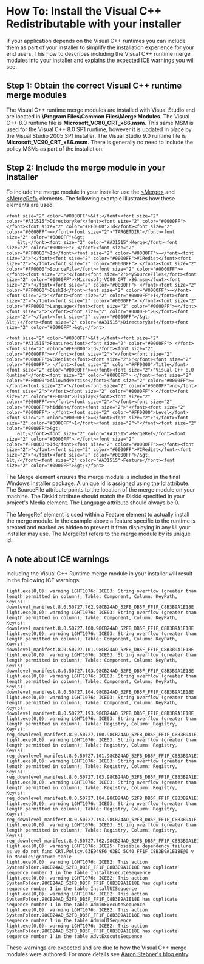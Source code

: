 # How To: Install the Visual C++ Redistributable with your installer

If your application depends on the Visual C++ runtimes you can include them as part of your installer to simplify the installation experience for your end users. This how to describes including the Visual C++ runtime merge modules into your installer and explains the expected ICE warnings you will see.

## Step 1: Obtain the correct Visual C++ runtime merge modules
The Visual C++ runtime merge modules are installed with Visual Studio and are located in **\Program Files\Common Files\Merge Modules**. The Visual C++ 8.0 runtime file is **Microsoft\_VC80\_CRT\_x86.msm**. This same MSM is used for the Visual C++ 8.0 SP1 runtime, however it is updated in place by the Visual Studio 2005 SP1 installer. The Visual Studio 9.0 runtime file is **Microsoft\_VC90\_CRT\_x86.msm**. There is generally no need to include the policy MSMs as part of the installation.

## Step 2: Include the merge module in your installer
To include the merge module in your installer use the [&lt;Merge&gt;](../../xsd/wix/merge.md) and [&lt;MergeRef&gt;](../../xsd/wix/mergeref.md) elements. The following example illustrates how these elements are used.

```
<font size="2" color="#0000FF">&lt;</font><font size="2" color="#A31515">DirectoryRef</font><font size="2" color="#0000FF"> </font><font size="2" color="#FF0000">Id</font><font size="2" color="#0000FF">=</font><font size="2">"TARGETDIR"</font><font size="2" color="#0000FF">&gt;
    &lt;</font><font size="2" color="#A31515">Merge</font><font size="2" color="#0000FF"> </font><font size="2" color="#FF0000">Id</font><font size="2" color="#0000FF">=</font><font size="2">"</font><font size="2" color="#0000FF">VCRedist</font><font size="2">"</font><font size="2" color="#0000FF"> </font><font size="2" color="#FF0000">SourceFile</font><font size="2" color="#0000FF">=</font><font size="2">"</font><font size="2">MySourceFiles</font><font size="2" color="#0000FF">\Microsoft_VC80_CRT_x86.msm</font><font size="2">"</font><font size="2" color="#0000FF"> </font><font size="2" color="#FF0000">DiskId</font><font size="2" color="#0000FF">=</font><font size="2">"</font><font size="2" color="#0000FF">1</font><font size="2">"</font><font size="2" color="#0000FF"> </font><font size="2" color="#FF0000">Language</font><font size="2" color="#0000FF">=</font><font size="2">"</font><font size="2" color="#0000FF">0</font><font size="2">"</font><font size="2" color="#0000FF">/&gt;
&lt;/</font><font size="2" color="#A31515">DirectoryRef</font><font size="2" color="#0000FF">&gt;</font>
```

```
<font size="2" color="#0000FF">&lt;</font><font size="2" color="#A31515">Feature</font><font size="2" color="#0000FF"> </font><font size="2" color="#FF0000">Id</font><font size="2" color="#0000FF">=</font><font size="2">"</font><font size="2" color="#0000FF">VCRedist</font><font size="2">"</font><font size="2" color="#0000FF"> </font><font size="2" color="#FF0000">Title</font><font size="2" color="#0000FF">=</font><font size="2">"Visual C++ 8.0 Runtime"</font><font size="2" color="#0000FF"> </font><font size="2" color="#FF0000">AllowAdvertise</font><font size="2" color="#0000FF">=</font><font size="2">"</font><font size="2" color="#0000FF">no</font><font size="2">"</font><font size="2" color="#0000FF"> </font><font size="2" color="#FF0000">Display</font><font size="2" color="#0000FF">=</font><font size="2">"</font><font size="2" color="#0000FF">hidden</font><font size="2">"</font><font size="2" color="#0000FF"> </font><font size="2" color="#FF0000">Level</font><font size="2" color="#0000FF">=</font><font size="2">"</font><font size="2" color="#0000FF">1</font><font size="2">"</font><font size="2" color="#0000FF">&gt;
    &lt;</font><font size="2" color="#A31515">MergeRef</font><font size="2" color="#0000FF"> </font><font size="2" color="#FF0000">Id</font><font size="2" color="#0000FF">=</font><font size="2">"</font><font size="2" color="#0000FF">VCRedist</font><font size="2">"</font><font size="2" color="#0000FF">/&gt;
&lt;/</font><font size="2" color="#A31515">Feature</font><font size="2" color="#0000FF">&gt;</font>
```

The Merge element ensures the merge module is included in the final Windows Installer package. A unique id is assigned using the Id attribute. The SourceFile attribute points to the location of the merge module on your machine. The DiskId attribute should match the DiskId specified in your project&apos;s Media element. The Language attribute should always be 0.

The MergeRef element is used within a Feature element to actually install the merge module. In the example above a feature specific to the runtime is created and marked as hidden to prevent it from displaying in any UI your installer may use. The MergeRef refers to the merge module by its unique id.

## A note about ICE warnings
Including the Visual C++ Runtime merge module in your installer will result in the following ICE warnings:

    light.exe(0,0): warning LGHT1076: ICE03: String overflow (greater than length permitted in column); Table: Component, Column: KeyPath, Key(s): downlevel_manifest.8.0.50727.762.98CB24AD_52FB_DB5F_FF1F_C8B3B9A1E18E
    light.exe(0,0): warning LGHT1076: ICE03: String overflow (greater than length permitted in column); Table: Component, Column: KeyPath, Key(s): downlevel_manifest.8.0.50727.100.98CB24AD_52FB_DB5F_FF1F_C8B3B9A1E18E
    light.exe(0,0): warning LGHT1076: ICE03: String overflow (greater than length permitted in column); Table: Component, Column: KeyPath, Key(s): downlevel_manifest.8.0.50727.101.98CB24AD_52FB_DB5F_FF1F_C8B3B9A1E18E
    light.exe(0,0): warning LGHT1076: ICE03: String overflow (greater than length permitted in column); Table: Component, Column: KeyPath, Key(s): downlevel_manifest.8.0.50727.103.98CB24AD_52FB_DB5F_FF1F_C8B3B9A1E18E
    light.exe(0,0): warning LGHT1076: ICE03: String overflow (greater than length permitted in column); Table: Component, Column: KeyPath, Key(s): downlevel_manifest.8.0.50727.104.98CB24AD_52FB_DB5F_FF1F_C8B3B9A1E18E
    light.exe(0,0): warning LGHT1076: ICE03: String overflow (greater than length permitted in column); Table: Component, Column: KeyPath, Key(s): downlevel_manifest.8.0.50727.193.98CB24AD_52FB_DB5F_FF1F_C8B3B9A1E18E
    light.exe(0,0): warning LGHT1076: ICE03: String overflow (greater than length permitted in column); Table: Registry, Column: Registry, Key(s): reg_downlevel_manifest.8.0.50727.100.98CB24AD_52FB_DB5F_FF1F_C8B3B9A1E18E
    light.exe(0,0): warning LGHT1076: ICE03: String overflow (greater than length permitted in column); Table: Registry, Column: Registry, Key(s): reg_downlevel_manifest.8.0.50727.101.98CB24AD_52FB_DB5F_FF1F_C8B3B9A1E18E
    light.exe(0,0): warning LGHT1076: ICE03: String overflow (greater than length permitted in column); Table: Registry, Column: Registry, Key(s): reg_downlevel_manifest.8.0.50727.103.98CB24AD_52FB_DB5F_FF1F_C8B3B9A1E18E
    light.exe(0,0): warning LGHT1076: ICE03: String overflow (greater than length permitted in column); Table: Registry, Column: Registry, Key(s): reg_downlevel_manifest.8.0.50727.104.98CB24AD_52FB_DB5F_FF1F_C8B3B9A1E18E
    light.exe(0,0): warning LGHT1076: ICE03: String overflow (greater than length permitted in column); Table: Registry, Column: Registry, Key(s): reg_downlevel_manifest.8.0.50727.193.98CB24AD_52FB_DB5F_FF1F_C8B3B9A1E18E
    light.exe(0,0): warning LGHT1076: ICE03: String overflow (greater than length permitted in column); Table: Registry, Column: Registry, Key(s): reg_downlevel_manifest.8.0.50727.762.98CB24AD_52FB_DB5F_FF1F_C8B3B9A1E18E
    light.exe(0,0): warning LGHT1076: ICE25: Possible dependency failure as we do not find CRT.Policy.63E949F6_03BC_5C40_FF1F_C8B3B9A1E18E@0 v in ModuleSignature table
    light.exe(0,0): warning LGHT1076: ICE82: This action SystemFolder.98CB24AD_52FB_DB5F_FF1F_C8B3B9A1E18E has duplicate sequence number 1 in the table InstallExecuteSequence
    light.exe(0,0): warning LGHT1076: ICE82: This action SystemFolder.98CB24AD_52FB_DB5F_FF1F_C8B3B9A1E18E has duplicate sequence number 1 in the table InstallUISequence
    light.exe(0,0): warning LGHT1076: ICE82: This action SystemFolder.98CB24AD_52FB_DB5F_FF1F_C8B3B9A1E18E has duplicate sequence number 1 in the table AdminExecuteSequence
    light.exe(0,0): warning LGHT1076: ICE82: This action SystemFolder.98CB24AD_52FB_DB5F_FF1F_C8B3B9A1E18E has duplicate sequence number 1 in the table AdminUISequence
    light.exe(0,0): warning LGHT1076: ICE82: This action SystemFolder.98CB24AD_52FB_DB5F_FF1F_C8B3B9A1E18E has duplicate sequence number 1 in the table AdvtExecuteSequence

These warnings are expected and are due to how the Visual C++ merge modules were authored. For more details see <a href="http://blogs.msdn.com/b/astebner/archive/2007/02/13/building-an-msi-using-wix-v3-0-that-includes-the-vc-8-0-runtime-merge-modules.aspx" target="_blank">Aaron Stebner&apos;s blog entry</a>.
